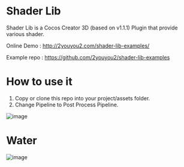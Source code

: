 # Shader Lib

Shader Lib is a Cocos Creator 3D (based on v1.1.1) Plugin that provide various shader.

Online Demo : http://2youyou2.com/shader-lib-examples/

Example repo : https://github.com/2youyou2/shader-lib-examples

# How to use it

1. Copy or clone this repo into your project/assets folder.
2. Change Pipeline to Post Process Pipeline. 

![image](https://user-images.githubusercontent.com/1862402/87129569-264a3f00-c2c4-11ea-8698-cd27890b0060.png)

# Water

![image](https://user-images.githubusercontent.com/1862402/87127557-a8d0ff80-c2c0-11ea-9d4f-84e023529043.png)

